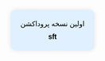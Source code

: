 <!DOCTYPE html>
<html lang="fa">
<head>
  <meta charset="UTF-8">
  <meta name="viewport" content="width=device-width, initial-scale=1">
  <title>اولین نسخه پروداکشن</title>
  <style>
    .box {
      background-color: #e0f0ff; /* آبی کم‌رنگ */
      color: #000; /* متن مشکی */
      padding: 20px;
      border-radius: 10px;
      width: fit-content;
      margin: 50px auto;
      font-family: sans-serif;
      text-align: center;
      box-shadow: 0 0 10px rgba(0,0,0,0.1);
    }
    .footer {
      margin-top: 10px;
      font-weight: bold;
    }
  </style>
</head>
<body>
  <div class="box">
    اولین نسخه پروداکشن
    <div class="footer">sft</div>
  </div>

  <script id="5b012b51-dad6-4848-8e23-720b93a2c8de"  src="https://my.dartamas.com/chatButtonModule.js" data-url="sipOnline" ></script>
</body>
</html>
